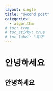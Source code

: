 ```yaml
---
layout: single
title: "second post"
categories:
  - algorithm
# toc: true
# toc_sticky: true
# toc_label: "목차"
---
```


# 안녕하세요

## 안녕하세요
